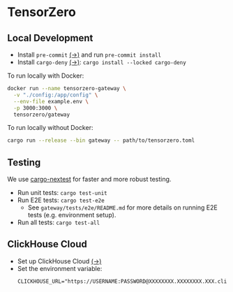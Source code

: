 # TensorZero

## Local Development

- Install `pre-commit` [(→)](https://pre-commit.com/#installation) and run `pre-commit install`
- Install `cargo-deny` [(→)](https://github.com/EmbarkStudios/cargo-deny): `cargo install --locked cargo-deny`

To run locally with Docker:

```sh
docker run --name tensorzero-gateway \
  -v "./config:/app/config" \
  --env-file example.env \
  -p 3000:3000 \
  tensorzero/gateway
```

To run locally without Docker:

```sh
cargo run --release --bin gateway -- path/to/tensorzero.toml
```

## Testing

We use [cargo-nextest](https://nexte.st/book/introduction.html) for faster and more robust testing.

- Run unit tests: `cargo test-unit`
- Run E2E tests: `cargo test-e2e`
  - See `gateway/tests/e2e/README.md` for more details on running E2E tests (e.g. environment setup).
- Run all tests: `cargo test-all`

## ClickHouse Cloud

- Set up ClickHouse Cloud [(→)](https://clickhouse.com/cloud)
- Set the environment variable:
  ```
  CLICKHOUSE_URL="https://USERNAME:PASSWORD@XXXXXXXX.XXXXXXXX.XXX.clickhouse.cloud:8443"
  ```

